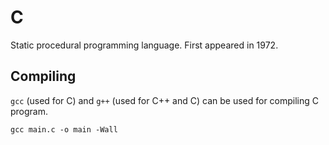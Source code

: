 # C

Static procedural programming language. First appeared in 1972.

## Compiling

`gcc` (used for C) and `g++` (used for C++ and C) can be used for compiling C program.

```console
gcc main.c -o main -Wall
```
